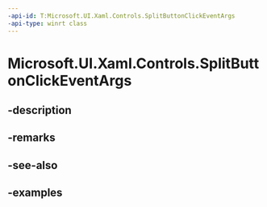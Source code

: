 ```yaml
---
-api-id: T:Microsoft.UI.Xaml.Controls.SplitButtonClickEventArgs
-api-type: winrt class
---
```


<!-- Class syntax.
public class SplitButtonClickEventArgs 
-->

# Microsoft.UI.Xaml.Controls.SplitButtonClickEventArgs

## -description

## -remarks

## -see-also

## -examples

